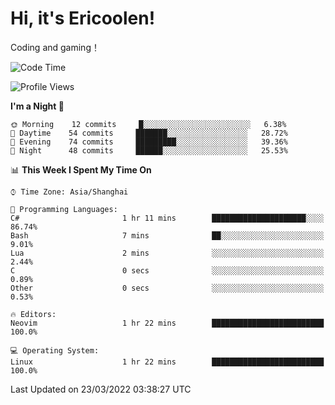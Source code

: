 # Hi, it's Ericoolen!
Coding and gaming！

<!--START_SECTION:waka-->
![Code Time](http://img.shields.io/badge/Code%20Time-190%20hrs%204%20mins-blue)

![Profile Views](http://img.shields.io/badge/Profile%20Views-2-blue)

**I'm a Night 🦉** 

```text
🌞 Morning    12 commits     █░░░░░░░░░░░░░░░░░░░░░░░░   6.38% 
🌆 Daytime    54 commits     ███████░░░░░░░░░░░░░░░░░░   28.72% 
🌃 Evening    74 commits     █████████░░░░░░░░░░░░░░░░   39.36% 
🌙 Night      48 commits     ██████░░░░░░░░░░░░░░░░░░░   25.53%

```


📊 **This Week I Spent My Time On** 

```text
⌚︎ Time Zone: Asia/Shanghai

💬 Programming Languages: 
C#                       1 hr 11 mins        █████████████████████░░░░   86.74% 
Bash                     7 mins              ██░░░░░░░░░░░░░░░░░░░░░░░   9.01% 
Lua                      2 mins              ░░░░░░░░░░░░░░░░░░░░░░░░░   2.44% 
C                        0 secs              ░░░░░░░░░░░░░░░░░░░░░░░░░   0.89% 
Other                    0 secs              ░░░░░░░░░░░░░░░░░░░░░░░░░   0.53%

🔥 Editors: 
Neovim                   1 hr 22 mins        █████████████████████████   100.0%

💻 Operating System: 
Linux                    1 hr 22 mins        █████████████████████████   100.0%

```


 Last Updated on 23/03/2022 03:38:27 UTC
<!--END_SECTION:waka-->

